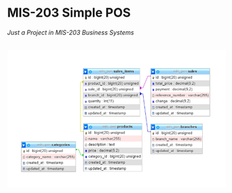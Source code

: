 # MIS-203 Simple POS
###### Just a Project in MIS-203 Business Systems

![DB Schema](https://raw.githubusercontent.com/EleaFederio/mis_mini_post_backend/main/MIS_POS-DB-Schema.PNG?token=AGKYLM7LIG4Z32BIEFEOT7LBRKKBC)

